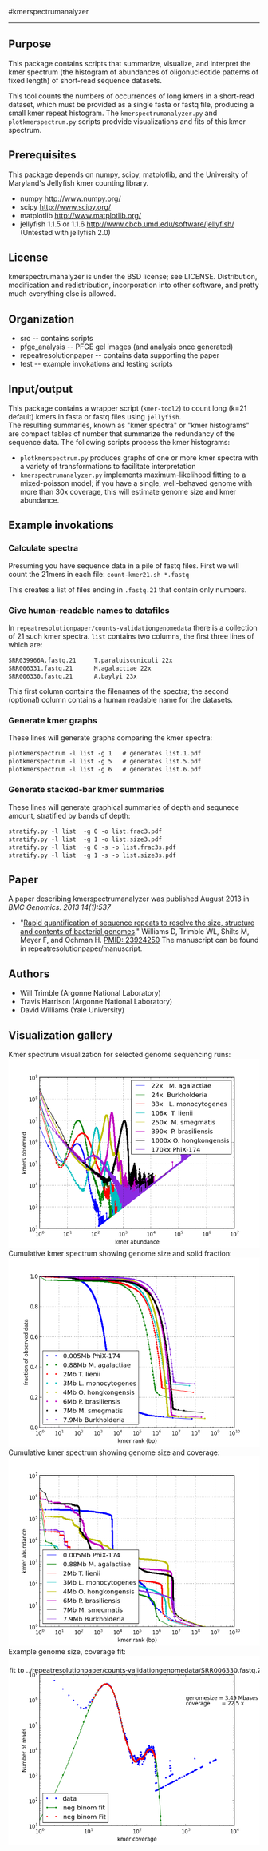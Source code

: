 #kmerspectrumanalyzer
***

## Purpose
This package contains scripts that summarize, visualize, and 
interpret the kmer spectrum (the histogram of abundances of 
oligonucleotide patterns of fixed length) of short-read 
sequence datasets.  

This tool counts the numbers of occurrences of long kmers
in a short-read dataset, which must be provided as a single 
fasta or fastq file, producing a small kmer repeat histogram.
The `kmerspectrumanalyzer.py` and `plotkmerspectrum.py` scripts 
prodvide visualizations and fits of this kmer spectrum. 

## Prerequisites
This package depends on numpy, scipy, matplotlib, and 
the University of Maryland's Jellyfish kmer counting library.

*   numpy http://www.numpy.org/
*   scipy http://www.scipy.org/
*   matplotlib http://www.matplotlib.org/
*   jellyfish 1.1.5 or 1.1.6  http://www.cbcb.umd.edu/software/jellyfish/ 
(Untested with jellyfish 2.0)

## License
kmerspectrumanalyzer is under the BSD license; see LICENSE.
Distribution, modification and redistribution, incorporation
into other software, and pretty much everything else is allowed.

## Organization
*   src    -- contains scripts
*   pfge_analysis  -- PFGE gel images (and analysis once generated)
*   repeatresolutionpaper  -- contains data supporting the paper
*   test -- example invokations and testing scripts

## Input/output

This package contains a wrapper script (`kmer-tool2`) to count 
long (k=21 default) kmers in fasta or fastq files using `jellyfish`.  
The resulting summaries, known as "kmer spectra" or "kmer histograms" 
are compact tables of number that summarize the redundancy of the 
sequence data.  The following scripts process the kmer histograms:

* `plotkmerspectrum.py` produces graphs of one or more kmer spectra 
with a variety of transformations to facilitate interpretation
* `kmerspectrumanalyzer.py` implements maximum-likelihood fitting to 
a mixed-poisson model; if you have a single, well-behaved genome with
more than 30x coverage, this will estimate genome size and kmer
abundance.

## Example invokations

### Calculate spectra
Presuming you have sequence data in a pile of fastq files.  First 
we will count the 21mers in each file:
`count-kmer21.sh *.fastq`  

This creates a list of files ending in `.fastq.21` that contain only
numbers.

### Give human-readable names to datafiles
In `repeatresolutionpaper/counts-validationgenomedata` there is a 
collection of 21 such kmer spectra.   `list` contains two columns, the
first three lines of which are:
```
SRR039966A.fastq.21     T.paraluiscuniculi 22x
SRR006331.fastq.21      M.agalactiae 22x
SRR006330.fastq.21      A.baylyi 23x
```
This first column contains the filenames of the spectra; the second
(optional) column contains a human readable name for the datasets.

### Generate kmer graphs
These lines will generate graphs comparing the kmer spectra:

```
plotkmerspectrum -l list -g 1   # generates list.1.pdf
plotkmerspectrum -l list -g 5   # generates list.5.pdf
plotkmerspectrum -l list -g 6   # generates list.6.pdf
```

### Generate stacked-bar kmer summaries
These lines will generate graphical summaries of depth and sequnece 
amount, stratified by bands of depth:
```
stratify.py -l list  -g 0 -o list.frac3.pdf
stratify.py -l list  -g 1 -o list.size3.pdf
stratify.py -l list  -g 0 -s -o list.frac3s.pdf
stratify.py -l list  -g 1 -s -o list.size3s.pdf
```

## Paper
A paper describing kmerspectrumanalyzer was
published August 2013 in *BMC Genomics. 2013 14(1):537*
* "[Rapid quantification of sequence repeats to resolve the size, 
structure and contents of bacterial genomes](http://www.ncbi.nlm.nih.gov/pmc/articles/PMC3751351/)."
Williams D, Trimble WL, Shilts M, Meyer F, and Ochman H. 
[PMID: 23924250](http://www.ncbi.nlm.nih.gov/pubmed/20634954)
The manuscript can be found in repeatresolutionpaper/manuscript.

## Authors
*   Will Trimble (Argonne National Laboratory)
*   Travis Harrison (Argonne National Laboratory)
*   David Williams (Yale University)
 
## Visualization gallery

Kmer spectrum visualization for selected genome sequencing runs:
![Kmer spectrum visualization for selected genome sequencing runs](img/filelistcv.1.png "Kmer spectrum visualization for selected genome sequencing runs")
Cumulative kmer spectrum showing genome size and solid fraction:
![Cumulative kmer spectrum showing genome size and solid fraction](img/filelistsz.5.png "Cumulative kmer spectrum showing genome size and solid fraction")
Cumulative kmer spectrum showing genome size and coverage:
![Cumulative kmer spectrum showing genome size and coverage](img/filelistsz.6.png "Cumulative kmer spectrum showing genome size and coverage")
Example genome size, coverage fit:
![Example genome size fit](img/SRR006330.fastq.21.fit.png "Example genome size fit")
